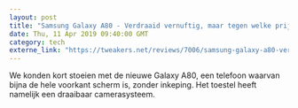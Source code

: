 ```yaml
---
layout: post
title: "Samsung Galaxy A80 - Verdraaid vernuftig, maar tegen welke prijs?"
date: Thu, 11 Apr 2019 09:40:00 GMT
category: tech
externe_link: "https://tweakers.net/reviews/7006/samsung-galaxy-a80-verdraaid-vernuftig-maar-tegen-welke-prijs.html"
---
```


We konden kort stoeien met de nieuwe Galaxy A80, een telefoon waarvan bijna de hele voorkant scherm is, zonder inkeping. Het toestel heeft namelijk een draaibaar camerasysteem.<img src="http://feeds.feedburner.com/~r/tweakers/mixed/~4/GvuqosCZn9c" height="1" width="1" alt=""/>
